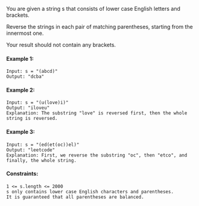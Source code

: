 You are given a string s that consists of lower case English letters and brackets.

Reverse the strings in each pair of matching parentheses, starting from the innermost one.

Your result should not contain any brackets.

#### Example 1:
```
Input: s = "(abcd)"
Output: "dcba"
```
#### Example 2:
```
Input: s = "(u(love)i)"
Output: "iloveu"
Explanation: The substring "love" is reversed first, then the whole string is reversed.
```
#### Example 3:
```
Input: s = "(ed(et(oc))el)"
Output: "leetcode"
Explanation: First, we reverse the substring "oc", then "etco", and finally, the whole string.
```
#### Constraints:
```
1 <= s.length <= 2000
s only contains lower case English characters and parentheses.
It is guaranteed that all parentheses are balanced.
```
